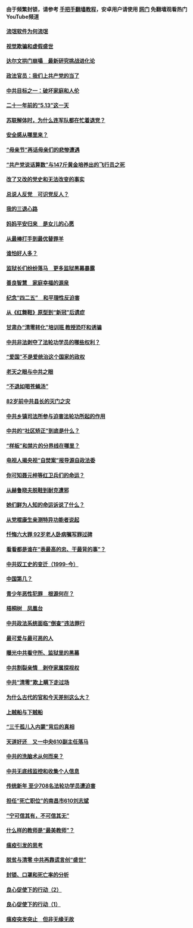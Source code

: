 #### 由于频繁封锁，请参考 [手把手翻墙教程](https://github.com/gfw-breaker/guides/wiki/)，安卓用户请使用 [网门](https://github.com/gfw-breaker/nogfw/blob/master/dl.md?t=06040000) 免翻墙观看热门YouTube频道 

#### [流氓软件为何流氓](../pages/19/426531.md?t=06040000) 

#### [视觉欺骗和虚假盛世](../pages/19/426443.md?t=06040000) 

#### [达尔文拱门崩塌　最新研究挑战进化论](../pages/19/426009.md?t=06040000) 

#### [政法官员：我们上共产党的当了](../pages/19/425351.md?t=06040000) 

#### [中共目标之一：破坏家庭和人伦](../pages/19/424454.md?t=06040000) 

#### [二十一年前的“5.13”这一天](../pages/19/424814.md?t=06040000) 

#### [苏联解体时，为什么连军队都在忙着退党？](../pages/19/424335.md?t=06040000) 

#### [安全感从哪里来？](../pages/19/424336.md?t=06040000) 

#### [“母亲节”再话母亲们的悲惨遭遇](../pages/19/424234.md?t=06040000) 

#### [“共产党说话算数”与147斤黄金培养出的飞行员之死](../pages/19/424115.md?t=06040000) 

#### [改了又改的党史和无法改变的事实](../pages/19/424037.md?t=06040000) 

#### [总说人反党　可识党反人？](../pages/19/423820.md?t=06040000) 

#### [我的三退心路](../pages/19/423876.md?t=06040000) 

#### [妈妈平安归来　是女儿的心愿](../pages/19/423947.md?t=06040000) 

#### [从最棒打手到最优替罪羊](../pages/19/423819.md?t=06040000) 

#### [谁怕好人多？](../pages/19/423774.md?t=06040000) 

#### [监狱长们纷纷落马　更多监狱黑幕暴露](../pages/19/423787.md?t=06040000) 

#### [善良智慧　家庭幸福的源泉](../pages/19/423632.md?t=06040000) 

#### [纪念“四二五”　和平理性反迫害](../pages/19/423660.md?t=06040000) 

#### [从《红舞鞋》原型到“新冠”后遗症](../pages/19/423509.md?t=06040000) 

#### [甘肃办“清零转化”培训班 教授恐吓和诱骗](../pages/19/423498.md?t=06040000) 

#### [中共非法剥夺了法轮功学员的哪些权利？](../pages/19/423392.md?t=06040000) 

#### [“爱国”不是爱统治这个国家的政权](../pages/19/423029.md?t=06040000) 

#### [老天之眼与中共之眼](../pages/19/423378.md?t=06040000) 

#### [“不退如喝苍蝇汤”](../pages/19/423287.md?t=06040000) 

#### [82岁前中共县长的灭门之灾](../pages/19/423055.md?t=06040000) 

#### [中共乡镇司法所参与迫害法轮功所起的作用](../pages/19/423064.md?t=06040000) 

#### [中共的“社区矫正”到底是什么？](../pages/19/422870.md?t=06040000) 

#### [“样板”和禁片的分界线在哪里？](../pages/19/422704.md?t=06040000) 

#### [电视人揭央视“自焚案”报导源自政法委](../pages/19/422770.md?t=06040000) 

#### [你可知聂元梓等红卫兵们的命运？](../pages/19/422848.md?t=06040000) 

#### [从赫鲁晓夫脱鞋到耐克遭邪](../pages/19/422826.md?t=06040000) 

#### [她们鲜为人知的命运诉说了什么？](../pages/19/422754.md?t=06040000) 

#### [从党棍康生亲测特异功能者说起](../pages/19/422657.md?t=06040000) 

#### [忏悔六大罪 92岁老人卧病嘱写罪过碑](../pages/19/422750.md?t=06040000) 

#### [看看都是谁在“表最高的忠、干最背的事”？](../pages/19/422703.md?t=06040000) 

#### [中共奴工史的变迁（1999-今）](../pages/19/422656.md?t=06040000) 

#### [中国第几？](../pages/19/422496.md?t=06040000) 

#### [青少年恶性犯罪　根源何在？](../pages/19/422449.md?t=06040000) 

#### [梧桐树　凤凰台](../pages/19/422442.md?t=06040000) 

#### [中共政法系统面临“倒查”违法罪行](../pages/19/422497.md?t=06040000) 

#### [最可爱与最可恶的人](../pages/19/422448.md?t=06040000) 

#### [曝光中共看守所、监狱里的黑幕](../pages/19/422390.md?t=06040000) 

#### [中共割裂亲情　剥夺家属探视权](../pages/19/422364.md?t=06040000) 

#### [中共“清零”欺上瞒下走过场](../pages/19/422306.md?t=06040000) 

#### [为什么古代的官和今天差别这么大？](../pages/19/422228.md?t=06040000) 

#### [上贼船与下贼船](../pages/19/422276.md?t=06040000) 

#### [“三千孤儿入内蒙”背后的真相](../pages/19/422229.md?t=06040000) 

#### [天道好还　又一中央610副主任落马](../pages/19/422155.md?t=06040000) 

#### [中共的洗脑术从何而来？](../pages/19/422154.md?t=06040000) 

#### [中共无底线监控和收集个人信息](../pages/19/422039.md?t=06040000) 

#### [传统新年 至少708名法轮功学员遭迫害](../pages/19/421946.md?t=06040000) 

#### [担任“死亡职位”的南昌市610刘志斌](../pages/19/421957.md?t=06040000) 

#### [“宁可信其有，不可信其无”](../pages/19/421691.md?t=06040000) 

#### [什么样的教师是“最美教师”？](../pages/19/421755.md?t=06040000) 

#### [瘟疫引发的思考](../pages/19/421594.md?t=06040000) 

#### [脱贫与清零 中共再靠谎言创“盛世”](../pages/19/421590.md?t=06040000) 

#### [封锁、口罩和死亡率的分析](../pages/19/421495.md?t=06040000) 

#### [良心促使下的行动（2）](../pages/19/421361.md?t=06040000) 

#### [良心促使下的行动（1）](../pages/19/421302.md?t=06040000) 

#### [瘟疫突发突止　但非无缘无故](../pages/19/421281.md?t=06040000) 

